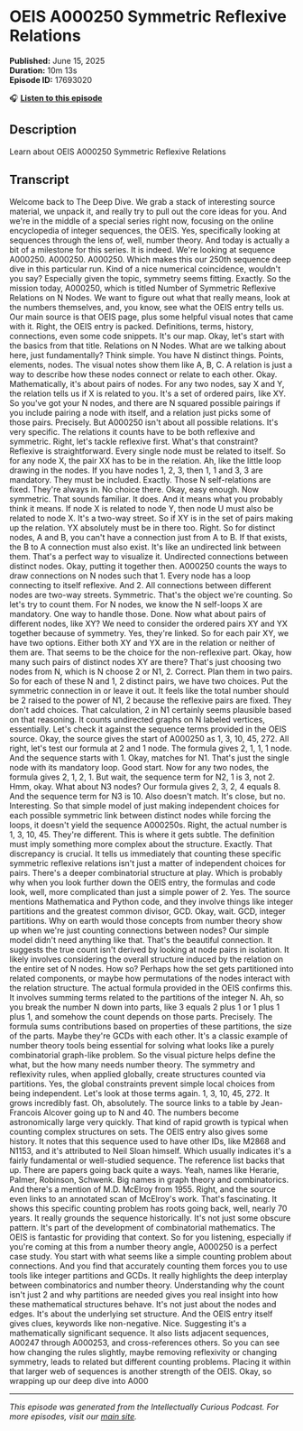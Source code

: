 # OEIS A000250 Symmetric Reflexive Relations

**Published:** June 15, 2025  
**Duration:** 10m 13s  
**Episode ID:** 17693020

🎧 **[Listen to this episode](https://intellectuallycurious.buzzsprout.com/2529712/episodes/17693020-oeis-a000250-symmetric-reflexive-relations)**

## Description

Learn about OEIS A000250 Symmetric Reflexive Relations

## Transcript

Welcome back to The Deep Dive. We grab a stack of interesting source material, we unpack it, and really try to pull out the core ideas for you. And we're in the middle of a special series right now, focusing on the online encyclopedia of integer sequences, the OEIS. Yes, specifically looking at sequences through the lens of, well, number theory. And today is actually a bit of a milestone for this series. It is indeed. We're looking at sequence A000250. A000250. A000250. Which makes this our 250th sequence deep dive in this particular run. Kind of a nice numerical coincidence, wouldn't you say? Especially given the topic, symmetry seems fitting. Exactly. So the mission today, A000250, which is titled Number of Symmetric Reflexive Relations on N Nodes. We want to figure out what that really means, look at the numbers themselves, and, you know, see what the OEIS entry tells us. Our main source is that OEIS page, plus some helpful visual notes that came with it. Right, the OEIS entry is packed. Definitions, terms, history, connections, even some code snippets. It's our map. Okay, let's start with the basics from that title. Relations on N Nodes. What are we talking about here, just fundamentally? Think simple. You have N distinct things. Points, elements, nodes. The visual notes show them like A, B, C. A relation is just a way to describe how these nodes connect or relate to each other. Okay. Mathematically, it's about pairs of nodes. For any two nodes, say X and Y, the relation tells us if X is related to you. It's a set of ordered pairs, like XY. So you've got your N nodes, and there are N squared possible pairings if you include pairing a node with itself, and a relation just picks some of those pairs. Precisely. But A000250 isn't about all possible relations. It's very specific. The relations it counts have to be both reflexive and symmetric. Right, let's tackle reflexive first. What's that constraint? Reflexive is straightforward. Every single node must be related to itself. So for any node X, the pair XX has to be in the relation. Ah, like the little loop drawing in the nodes. If you have nodes 1, 2, 3, then 1, 1 and 3, 3 are mandatory. They must be included. Exactly. Those N self-relations are fixed. They're always in. No choice there. Okay, easy enough. Now symmetric. That sounds familiar. It does. And it means what you probably think it means. If node X is related to node Y, then node U must also be related to node X. It's a two-way street. So if XY is in the set of pairs making up the relation. YX absolutely must be in there too. Right. So for distinct nodes, A and B, you can't have a connection just from A to B. If that exists, the B to A connection must also exist. It's like an undirected link between them. That's a perfect way to visualize it. Undirected connections between distinct nodes. Okay, putting it together then. A000250 counts the ways to draw connections on N nodes such that 1. Every node has a loop connecting to itself reflexive. And 2. All connections between different nodes are two-way streets. Symmetric. That's the object we're counting. So let's try to count them. For N nodes, we know the N self-loops X are mandatory. One way to handle those. Done. Now what about pairs of different nodes, like XY? We need to consider the ordered pairs XY and YX together because of symmetry. Yes, they're linked. So for each pair XY, we have two options. Either both XY and YX are in the relation or neither of them are. That seems to be the choice for the non-reflexive part. Okay, how many such pairs of distinct nodes XY are there? That's just choosing two nodes from N, which is N choose 2 or N1, 2. Correct. Plan them in two pairs. So for each of these N and 1, 2 distinct pairs, we have two choices. Put the symmetric connection in or leave it out. It feels like the total number should be 2 raised to the power of N1, 2 because the reflexive pairs are fixed. They don't add choices. That calculation, 2 in N1 certainly seems plausible based on that reasoning. It counts undirected graphs on N labeled vertices, essentially. Let's check it against the sequence terms provided in the OEIS source. Okay, the source gives the start of A000250 as 1, 3, 10, 45, 272. All right, let's test our formula at 2 and 1 node. The formula gives 2, 1, 1, 1 node. And the sequence starts with 1. Okay, matches for N1. That's just the single node with its mandatory loop. Good start. Now for any two nodes, the formula gives 2, 1, 2, 1. But wait, the sequence term for N2, 1 is 3, not 2. Hmm, okay. What about N3 nodes? Our formula gives 2, 3, 2, 4 equals 8. And the sequence term for N3 is 10. Also doesn't match. It's close, but no. Interesting. So that simple model of just making independent choices for each possible symmetric link between distinct nodes while forcing the loops, it doesn't yield the sequence A000250s. Right, the actual number is 1, 3, 10, 45. They're different. This is where it gets subtle. The definition must imply something more complex about the structure. Exactly. That discrepancy is crucial. It tells us immediately that counting these specific symmetric reflexive relations isn't just a matter of independent choices for pairs. There's a deeper combinatorial structure at play. Which is probably why when you look further down the OEIS entry, the formulas and code look, well, more complicated than just a simple power of 2. Yes. The source mentions Mathematica and Python code, and they involve things like integer partitions and the greatest common divisor, GCD. Okay, wait. GCD, integer partitions. Why on earth would those concepts from number theory show up when we're just counting connections between nodes? Our simple model didn't need anything like that. That's the beautiful connection. It suggests the true count isn't derived by looking at node pairs in isolation. It likely involves considering the overall structure induced by the relation on the entire set of N nodes. How so? Perhaps how the set gets partitioned into related components, or maybe how permutations of the nodes interact with the relation structure. The actual formula provided in the OEIS confirms this. It involves summing terms related to the partitions of the integer N. Ah, so you break the number N down into parts, like 3 equals 2 plus 1 or 1 plus 1 plus 1, and somehow the count depends on those parts. Precisely. The formula sums contributions based on properties of these partitions, the size of the parts. Maybe they're GCDs with each other. It's a classic example of number theory tools being essential for solving what looks like a purely combinatorial graph-like problem. So the visual picture helps define the what, but the how many needs number theory. The symmetry and reflexivity rules, when applied globally, create structures counted via partitions. Yes, the global constraints prevent simple local choices from being independent. Let's look at those terms again. 1, 3, 10, 45, 272. It grows incredibly fast. Oh, absolutely. The source links to a table by Jean-Francois Alcover going up to N and 40. The numbers become astronomically large very quickly. That kind of rapid growth is typical when counting complex structures on sets. The OEIS entry also gives some history. It notes that this sequence used to have other IDs, like M2868 and N1153, and it's attributed to Neil Sloan himself. Which usually indicates it's a fairly fundamental or well-studied sequence. The reference list backs that up. There are papers going back quite a ways. Yeah, names like Herarie, Palmer, Robinson, Schwenk. Big names in graph theory and combinatorics. And there's a mention of M.D. McElroy from 1955. Right, and the source even links to an annotated scan of McElroy's work. That's fascinating. It shows this specific counting problem has roots going back, well, nearly 70 years. It really grounds the sequence historically. It's not just some obscure pattern. It's part of the development of combinatorial mathematics. The OEIS is fantastic for providing that context. So for you listening, especially if you're coming at this from a number theory angle, A000250 is a perfect case study. You start with what seems like a simple counting problem about connections. And you find that accurately counting them forces you to use tools like integer partitions and GCDs. It really highlights the deep interplay between combinatorics and number theory. Understanding why the count isn't just 2 and why partitions are needed gives you real insight into how these mathematical structures behave. It's not just about the nodes and edges. It's about the underlying set structure. And the OEIS entry itself gives clues, keywords like non-negative. Nice. Suggesting it's a mathematically significant sequence. It also lists adjacent sequences, A00247 through A000253, and cross-references others. So you can see how changing the rules slightly, maybe removing reflexivity or changing symmetry, leads to related but different counting problems. Placing it within that larger web of sequences is another strength of the OEIS. Okay, so wrapping up our deep dive into A000

---
*This episode was generated from the Intellectually Curious Podcast. For more episodes, visit our [main site](https://intellectuallycurious.buzzsprout.com).*
